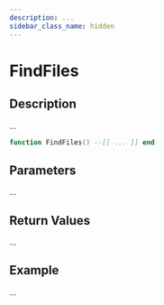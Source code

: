 ```yaml
---
description: ...
sidebar_class_name: hidden
---
```


# FindFiles

## Description

...

```lua
function FindFiles() --[[ ... ]] end
```

## Parameters

...

## Return Values

...

## Example

...

